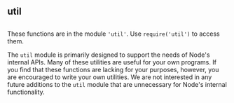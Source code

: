 ## util

## 

These functions are in the module `'util'`. Use `require('util')` to
access them.

The `util` module is primarily designed to support the needs of Node's
internal APIs. Many of these utilities are useful for your own
programs. If you find that these functions are lacking for your
purposes, however, you are encouraged to write your own utilities. We
are not interested in any future additions to the `util` module that
are unnecessary for Node's internal functionality.